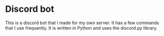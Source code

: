 # Discord bot

This is a discord bot that I made for my own server. It has a few commands that I use frequently. It is written in Python and uses the discord.py library.
